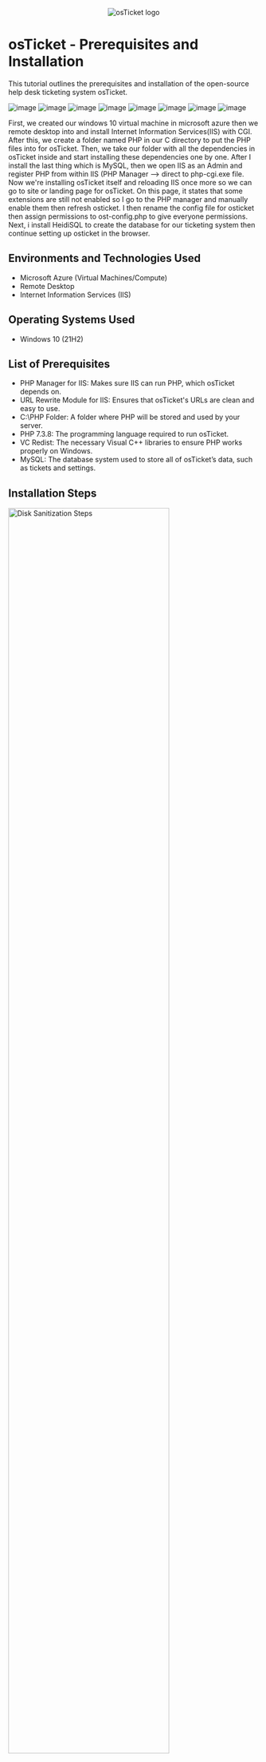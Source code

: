 <p align="center">
<img src="https://i.imgur.com/Clzj7Xs.png" alt="osTicket logo"/>
</p>

<h1>osTicket - Prerequisites and Installation</h1>
This tutorial outlines the prerequisites and installation of the open-source help desk ticketing system osTicket.<br />

![image](https://github.com/user-attachments/assets/7ff9b380-668e-47cb-a3e7-6497629b082b)
![image](https://github.com/user-attachments/assets/0d604329-6688-4b72-a04b-47778f8847f5)
![image](https://github.com/user-attachments/assets/ba8f2f51-e842-410e-a42c-534987c80a31)
![image](https://github.com/user-attachments/assets/e048e821-1cdc-42bb-bc2c-3a241b7f38a0)
![image](https://github.com/user-attachments/assets/69d6ee35-81bd-4603-a663-00897a97dd82)
![image](https://github.com/user-attachments/assets/447a59db-bacb-45fd-8487-ed9cda91b3e6)
![image](https://github.com/user-attachments/assets/12d65354-8495-4a11-8c41-623e725601c4)
![image](https://github.com/user-attachments/assets/86c7c473-4b0c-4aab-afb3-c69caf0ed18c)


First, we created our windows 10 virtual machine in microsoft azure then we remote desktop into and install Internet Information Services(IIS) with CGI. After this, we create a folder named PHP in our C directory to put the PHP files into for osTicket.
Then, we take our folder with all the dependencies in osTicket inside and start installing these dependencies one by one. After I install the last thing which is MySQL, then we open IIS as an Admin and register PHP from within IIS (PHP Manager --> direct to php-cgi.exe file. Now we're installing osTicket itself and reloading IIS once more so we can go to site or landing page for osTicket. On this page, it states that some extensions are still not enabled so I go to the PHP manager and manually enable them then refresh osticket. I then rename the config file for osticket then assign permissions to ost-config.php to give everyone permissions. Next, i install HeidiSQL to create the database for our ticketing system then continue setting up osticket in the browser.

 


<h2>Environments and Technologies Used</h2>

- Microsoft Azure (Virtual Machines/Compute)
- Remote Desktop
- Internet Information Services (IIS)

<h2>Operating Systems Used </h2>

- Windows 10</b> (21H2)

<h2>List of Prerequisites</h2>

- PHP Manager for IIS: Makes sure IIS can run PHP, which osTicket depends on.
- URL Rewrite Module for IIS: Ensures that osTicket's URLs are clean and easy to use.
- C:\PHP Folder: A folder where PHP will be stored and used by your server.
- PHP 7.3.8: The programming language required to run osTicket.
- VC Redist: The necessary Visual C++ libraries to ensure PHP works properly on Windows.
- MySQL: The database system used to store all of osTicket’s data, such as tickets and settings.

<h2>Installation Steps</h2>

<p>
<img src="https://i.imgur.com/DJmEXEB.png" height="80%" width="80%" alt="Disk Sanitization Steps"/>
</p>
<p>
Lorem ipsum dolor sit amet, consectetur adipiscing elit, sed do eiusmod tempor incididunt ut labore et dolore magna aliqua. Ut enim ad minim veniam, quis nostrud exercitation ullamco laboris nisi ut aliquip ex ea commodo consequat. Duis aute irure dolor in reprehenderit in voluptate velit esse cillum dolore eu fugiat nulla pariatur.
</p>
<br />

<p>
<img src="https://i.imgur.com/DJmEXEB.png" height="80%" width="80%" alt="Disk Sanitization Steps"/>
</p>
<p>
Lorem ipsum dolor sit amet, consectetur adipiscing elit, sed do eiusmod tempor incididunt ut labore et dolore magna aliqua. Ut enim ad minim veniam, quis nostrud exercitation ullamco laboris nisi ut aliquip ex ea commodo consequat. Duis aute irure dolor in reprehenderit in voluptate velit esse cillum dolore eu fugiat nulla pariatur.
</p>
<br />

<p>
<img src="https://i.imgur.com/DJmEXEB.png" height="80%" width="80%" alt="Disk Sanitization Steps"/>
</p>
<p>
Lorem ipsum dolor sit amet, consectetur adipiscing elit, sed do eiusmod tempor incididunt ut labore et dolore magna aliqua. Ut enim ad minim veniam, quis nostrud exercitation ullamco laboris nisi ut aliquip ex ea commodo consequat. Duis aute irure dolor in reprehenderit in voluptate velit esse cillum dolore eu fugiat nulla pariatur.
</p>
<br />
